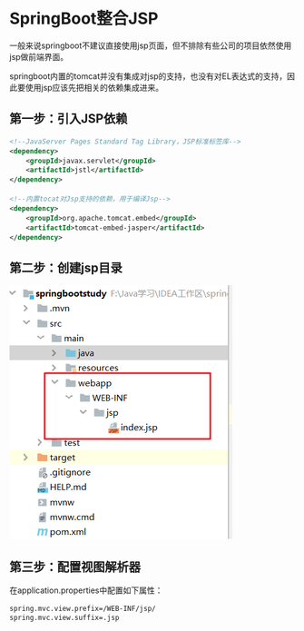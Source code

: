 # SpringBoot整合JSP

一般来说springboot不建议直接使用jsp页面，但不排除有些公司的项目依然使用jsp做前端界面。

springboot内置的tomcat并没有集成对jsp的支持，也没有对EL表达式的支持，因此要使用jsp应该先把相关的依赖集成进来。

## 第一步：引入JSP依赖

```xml
<!--JavaServer Pages Standard Tag Library，JSP标准标签库-->
<dependency>
    <groupId>javax.servlet</groupId>
    <artifactId>jstl</artifactId>
</dependency>

<!--内置tocat对Jsp支持的依赖，用于编译Jsp-->
<dependency>
    <groupId>org.apache.tomcat.embed</groupId>
    <artifactId>tomcat-embed-jasper</artifactId>
</dependency>
```

## 第二步：创建jsp目录

![](../images/15.png)

## 第三步：配置视图解析器

在application.properties中配置如下属性：

```properties
spring.mvc.view.prefix=/WEB-INF/jsp/
spring.mvc.view.suffix=.jsp
```

